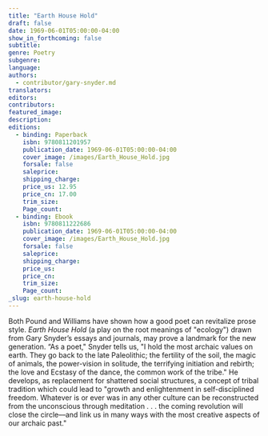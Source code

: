 ```yaml
---
title: "Earth House Hold"
draft: false
date: 1969-06-01T05:00:00-04:00
show_in_forthcoming: false
subtitle:
genre: Poetry
subgenre:
language:
authors:
  - contributor/gary-snyder.md
translators:
editors:
contributors:
featured_image:
description:
editions:
  - binding: Paperback
    isbn: 9780811201957
    publication_date: 1969-06-01T05:00:00-04:00
    cover_image: /images/Earth_House_Hold.jpg
    forsale: false
    saleprice:
    shipping_charge:
    price_us: 12.95
    price_cn: 17.00
    trim_size:
    Page_count:
  - binding: Ebook
    isbn: 9780811222686
    publication_date: 1969-06-01T05:00:00-04:00
    cover_image: /images/Earth_House_Hold.jpg
    forsale: false
    saleprice:
    shipping_charge:
    price_us:
    price_cn:
    trim_size:
    Page_count:
_slug: earth-house-hold
---
```


Both Pound and Williams have shown how a good poet can revitalize prose style. _Earth House Hold_ (a play on the root meanings of "ecology") drawn from Gary Snyder’s essays and journals, may prove a landmark for the new generation. “As a poet," Snyder tells us, "I hold the most archaic values on earth. They go back to the late Paleolithic; the fertility of the soil, the magic of animals, the power-vision in solitude, the terrifying initiation and rebirth; the love and Ecstasy of the dance, the common work of the tribe." He develops, as replacement for shattered social structures, a concept of tribal tradition which could lead to "growth and enlightenment in self-disciplined freedom. Whatever is or ever was in any other culture can be reconstructed from the unconscious through meditation . . . the coming revolution will close the circle––and link us in many ways with the most creative aspects of our archaic past."

